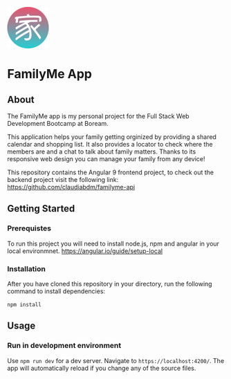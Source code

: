 ![FamilyMe logo](https://github.com/claudiabdm/familyme-app/blob/master/src/assets/logo/favicon-96x96.png)

# FamilyMe App

## About

The FamilyMe app is my personal project for the Full Stack Web Development Bootcamp at Boream. 

This application helps your family getting orginized by providing a shared calendar and shopping list. It also provides a locator to check where the members are and a chat to talk about family matters. Thanks to its responsive web design you can manage your family from any device!

This repository contains the Angular 9 frontend project, to check out the backend project visit the following link: 
https://github.com/claudiabdm/familyme-api




## Getting Started

### Prerequistes

To run this project you will need to install node.js, npm and angular in your local environmnet.
https://angular.io/guide/setup-local 

### Installation

After you have cloned this repository in your directory, run the following command to install dependencies:

````
npm install
````

## Usage

### Run in development environment

Use `npm run dev` for a dev server. Navigate to `https://localhost:4200/`. The app will automatically reload if you change any of the source files.

